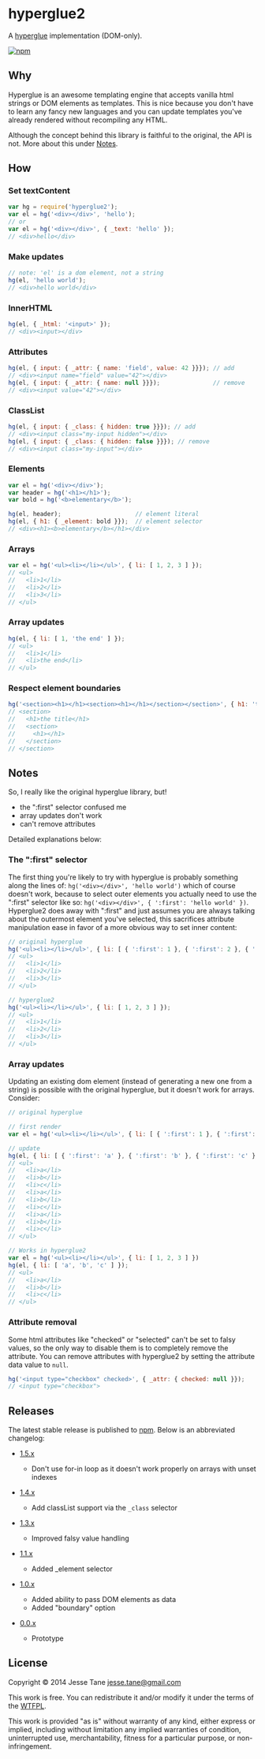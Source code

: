 # hyperglue2
A [hyperglue](http://github.com/substack/hyperglue) implementation (DOM-only).

[![npm](http://img.shields.io/npm/v/hyperglue2.svg?style=flat)](http://npmjs.org/package/hyperglue2)

## Why
Hyperglue is an awesome templating engine that accepts vanilla html strings or DOM elements as templates. This is nice because you don't have to learn any fancy new languages and you can update templates you've already rendered without recompiling any HTML.

Although the concept behind this library is faithful to the original, the API is not. More about this under [Notes](#notes).

## How

### Set textContent
```javascript
var hg = require('hyperglue2');
var el = hg('<div></div>', 'hello');
// or 
var el = hg('<div></div>', { _text: 'hello' });
// <div>hello</div>
```

### Make updates
```javascript
// note: 'el' is a dom element, not a string
hg(el, 'hello world');
// <div>hello world</div>
```

### InnerHTML
```javascript
hg(el, { _html: '<input>' });
// <div><input></div>
```

### Attributes
```javascript
hg(el, { input: { _attr: { name: 'field', value: 42 }}}); // add
// <div><input name="field" value="42"></div>
hg(el, { input: { _attr: { name: null }}});               // remove
// <div><input value="42"></div>
```

### ClassList
```javascript
hg(el, { input: { _class: { hidden: true }}}); // add
// <div><input class="my-input hidden"></div>
hg(el, { input: { _class: { hidden: false }}}); // remove
// <div><input class="my-input"></div>
```

### Elements
```javascript
var el = hg('<div></div>');
var header = hg('<h1></h1>');
var bold = hg('<b>elementary</b>');

hg(el, header);                     // element literal
hg(el, { h1: { _element: bold }});  // element selector
// <div><h1><b>elementary</b></h1></div>
```

### Arrays
```javascript
var el = hg('<ul><li></li></ul>', { li: [ 1, 2, 3 ] });
// <ul>
//   <li>1</li>
//   <li>2</li>
//   <li>3</li>
// </ul>
```

### Array updates
```javascript
hg(el, { li: [ 1, 'the end' ] });
// <ul>
//   <li>1</li>
//   <li>the end</li>
// </ul>
```

### Respect element boundaries
``` javascript
hg('<section><h1></h1><section><h1></h1></section></section>', { h1: 'the title' }, { boundary: 'section' });
// <section>
//   <h1>the title</h1>
//   <section>
//     <h1></h1>
//   </section>
// </section>
```

## Notes
So, I really like the original hyperglue library, but!
* the ":first" selector confused me
* array updates don't work
* can't remove attributes

Detailed explanations below:

### The ":first" selector
The first thing you're likely to try with hyperglue is probably something along the lines of: `hg('<div></div>', 'hello world')` which of course doesn't work, because to select outer elements you actually need to use the ":first" selector like so: `hg('<div></div>', { ':first': 'hello world' })`. Hyperglue2 does away with ":first" and just assumes you are always talking about the outermost element you've selected, this sacrifices attribute manipulation ease in favor of a more obvious way to set inner content:

```javascript
// original hyperglue
hg('<ul><li></li></ul>', { li: [ { ':first': 1 }, { ':first': 2 }, { ':first': 3 } ] });
// <ul>
//   <li>1</li>
//   <li>2</li>
//   <li>3</li>
// </ul>

// hyperglue2
hg('<ul><li></li></ul>', { li: [ 1, 2, 3 ] });
// <ul>
//   <li>1</li>
//   <li>2</li>
//   <li>3</li>
// </ul>
```

### Array updates

Updating an existing dom element (instead of generating a new one from a string) is possible with the original hyperglue, but it doesn't work for arrays. Consider:

```javascript
// original hyperglue

// first render
var el = hg('<ul><li></li></ul>', { li: [ { ':first': 1 }, { ':first': 2 }, { ':first': 3 } ] });

// update
hg(el, { li: [ { ':first': 'a' }, { ':first': 'b' }, { ':first': 'c' } ] });
// <ul>
//   <li>a</li>
//   <li>b</li>
//   <li>c</li>
//   <li>a</li>
//   <li>b</li>
//   <li>c</li>
//   <li>a</li>
//   <li>b</li>
//   <li>c</li>
// </ul>

// Works in hyperglue2
var el = hg('<ul><li></li></ul>', { li: [ 1, 2, 3 ] })
hg(el, { li: [ 'a', 'b', 'c' ] });
// <ul>
//   <li>a</li>
//   <li>b</li>
//   <li>c</li>
// </ul>
```

### Attribute removal

Some html attributes like "checked" or "selected" can't be set to falsy values, so the only way to disable them is to completely remove the attribute. You can remove attributes with hyperglue2 by setting the attribute data value to `null`.
```javascript
hg('<input type="checkbox" checked>', { _attr: { checked: null }});
// <input type="checkbox">
```

## Releases
The latest stable release is published to [npm](http://npmjs.org/package/hyperglue2). Below is an abbreviated changelog:

* [1.5.x](https://github.com/jessetane/hyperglue2/archive/1.5.0.tar.gz)
  * Don't use for-in loop as it doesn't work properly on arrays with unset indexes

* [1.4.x](https://github.com/jessetane/hyperglue2/archive/1.4.1.tar.gz)
  * Add classList support via the `_class` selector

* [1.3.x](https://github.com/jessetane/hyperglue2/archive/1.3.0.tar.gz)
  * Improved falsy value handling

* [1.1.x](https://github.com/jessetane/hyperglue2/archive/1.1.0.tar.gz)
  * Added _element selector

* [1.0.x](https://github.com/jessetane/hyperglue2/archive/1.0.0.tar.gz)
  * Added ability to pass DOM elements as data
  * Added "boundary" option

* [0.0.x](https://github.com/jessetane/hyperglue2/archive/0.0.3.tar.gz)
  * Prototype

## License
Copyright © 2014 Jesse Tane <jesse.tane@gmail.com>

This work is free. You can redistribute it and/or modify it under the
terms of the [WTFPL](http://www.wtfpl.net/txt/copying).

This work is provided "as is" without warranty of any kind, either express or implied, including without limitation any implied warranties of condition, uninterrupted use, merchantability, fitness for a particular purpose, or non-infringement.
